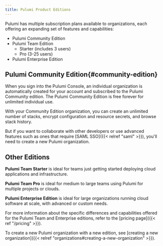 ```yaml
---
title: Pulumi Product Editions
---
```


Pulumi has multiple subscription plans available to organizations, each offering an
expanding set
of features and capabilities:

* Pulumi Community Edition
* Pulumi Team Edition
   * Starter (includes 3 users)
   * Pro (3-25 users)
* Pulumi Enterprise Edition

## Pulumi Community Edition{#community-edition}

When you sign into the Pulumi Console, an individual organization is automatically
created for your account and subscribed to the Pulumi Community edition. The Pulumi
Community Edition is free forever for unlimited individual use.

With your Community Edition organization, you can create an unlimited number of stacks,
encrypt configuration and resource secrets, and browse stack history.

But if you want to collaborate with other developers or use advanced features such as ones
that require [SAML SSO]({{< relref "saml" >}}), you'll need to create a new Pulumi
organization.

## Other Editions

**Pulumi Team Starter** is ideal for teams just getting started deploying cloud
applications and infrastructure.

**Pulumi Team Pro** is ideal for medium to large teams using Pulumi for multiple projects
or clouds.

**Pulumi Enterprise Edition** is ideal for large organizations running cloud software at
scale,
with advanced or custom needs.

For more information about the specific differences and capabilities offered for the
Pulumi Team and Enterprise editions, refer to the [pricing page]({{< ref "/pricing" >}}).

To create a new Pulumi organization with a new edition, see [creating a new
organization]({{< relref "organizations#creating-a-new-organization" >}}).
